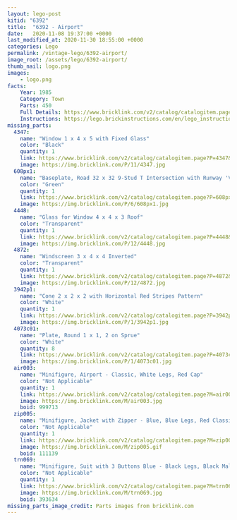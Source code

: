 ```yaml
---
layout: lego-post
kitid: "6392"
title:  "6392 - Airport"
date:   2020-11-08 19:37:00 +0000
last_modified_at: 2020-11-30 18:55:00 +0000
categories: Lego
permalink: /vintage-lego/6392-airport/
image_root: /assets/lego/6392-airport/
thumb_nail: logo.png
images:
    - logo.png
facts:
    Year: 1985
    Category: Town
    Parts: 450
    Full Details: https://www.bricklink.com/v2/catalog/catalogitem.page?S=6392-1
    Instructions: https://lego.brickinstructions.com/en/lego_instructions/set/6392/Airport
missing_parts:
  4347:
    name: "Window 1 x 4 x 5 with Fixed Glass"
    color: "Black"
    quantity: 1
    link: https://www.bricklink.com/v2/catalog/catalogitem.page?P=4347&idColor=11
    image: https://img.bricklink.com/P/11/4347.jpg
  608px1:
    name: "Baseplate, Road 32 x 32 9-Stud T Intersection with Runway 'V' Pattern"
    color: "Green"
    quantity: 1
    link: https://www.bricklink.com/v2/catalog/catalogitem.page?P=608px1&idColor=6
    image: https://img.bricklink.com/P/6/608px1.jpg
  4448:
    name: "Glass for Window 4 x 4 x 3 Roof"
    color: "Transparent"
    quantity: 1
    link: https://www.bricklink.com/v2/catalog/catalogitem.page?P=4448&idColor=12
    image: https://img.bricklink.com/P/12/4448.jpg 
  4872:
    name: "Windscreen 3 x 4 x 4 Inverted"   
    color: "Transparent"
    quantity: 1
    link: https://www.bricklink.com/v2/catalog/catalogitem.page?P=4872&idColor=12
    image: https://img.bricklink.com/P/12/4872.jpg 
  3942p1:
    name: "Cone 2 x 2 x 2 with Horizontal Red Stripes Pattern"   
    color: "White"
    quantity: 1
    link: https://www.bricklink.com/v2/catalog/catalogitem.page?P=3942p1&idColor=1
    image: https://img.bricklink.com/P/1/3942p1.jpg    
  4073c01:
    name: "Plate, Round 1 x 1, 2 on Sprue"   
    color: "White"
    quantity: 8
    link: https://www.bricklink.com/v2/catalog/catalogitem.page?P=4073c01&idColor=1
    image: https://img.bricklink.com/P/1/4073c01.jpg      
  air003:
    name: "Minifigure, Airport - Classic, White Legs, Red Cap"   
    color: "Not Applicable"
    quantity: 1
    link: https://www.bricklink.com/v2/catalog/catalogitem.page?M=air003
    image: https://img.bricklink.com/M/air003.jpg
    boid: 999713
  zip005:
    name: "Minifigure, Jacket with Zipper - Blue, Blue Legs, Red Classic Helmet"   
    color: "Not Applicable"
    quantity: 1
    link: https://www.bricklink.com/v2/catalog/catalogitem.page?M=zip005
    image: https://img.bricklink.com/M/zip005.gif
    boid: 111139
  trn069:
    name: "Minifigure, Suit with 3 Buttons Blue - Black Legs, Black Male Hair"   
    color: "Not Applicable"
    quantity: 1
    link: https://www.bricklink.com/v2/catalog/catalogitem.page?M=trn069
    image: https://img.bricklink.com/M/trn069.jpg
    boid: 393634
missing_parts_image_credit: Parts images from bricklink.com
---
```

